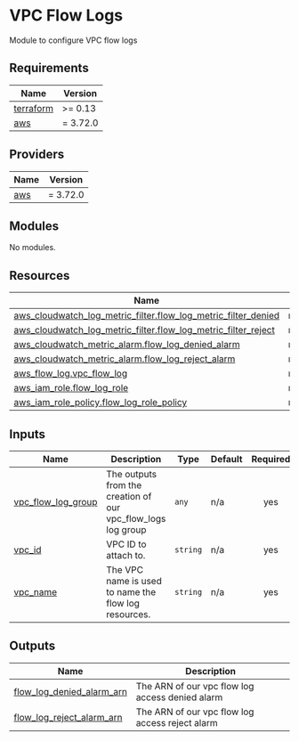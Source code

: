# VPC Flow Logs

Module to configure VPC flow logs

<!-- BEGIN_TF_DOCS -->
## Requirements

| Name | Version |
|------|---------|
| <a name="requirement_terraform"></a> [terraform](#requirement\_terraform) | >= 0.13 |
| <a name="requirement_aws"></a> [aws](#requirement\_aws) | = 3.72.0 |

## Providers

| Name | Version |
|------|---------|
| <a name="provider_aws"></a> [aws](#provider\_aws) | = 3.72.0 |

## Modules

No modules.

## Resources

| Name | Type |
|------|------|
| [aws_cloudwatch_log_metric_filter.flow_log_metric_filter_denied](https://registry.terraform.io/providers/hashicorp/aws/3.72.0/docs/resources/cloudwatch_log_metric_filter) | resource |
| [aws_cloudwatch_log_metric_filter.flow_log_metric_filter_reject](https://registry.terraform.io/providers/hashicorp/aws/3.72.0/docs/resources/cloudwatch_log_metric_filter) | resource |
| [aws_cloudwatch_metric_alarm.flow_log_denied_alarm](https://registry.terraform.io/providers/hashicorp/aws/3.72.0/docs/resources/cloudwatch_metric_alarm) | resource |
| [aws_cloudwatch_metric_alarm.flow_log_reject_alarm](https://registry.terraform.io/providers/hashicorp/aws/3.72.0/docs/resources/cloudwatch_metric_alarm) | resource |
| [aws_flow_log.vpc_flow_log](https://registry.terraform.io/providers/hashicorp/aws/3.72.0/docs/resources/flow_log) | resource |
| [aws_iam_role.flow_log_role](https://registry.terraform.io/providers/hashicorp/aws/3.72.0/docs/resources/iam_role) | resource |
| [aws_iam_role_policy.flow_log_role_policy](https://registry.terraform.io/providers/hashicorp/aws/3.72.0/docs/resources/iam_role_policy) | resource |

## Inputs

| Name | Description | Type | Default | Required |
|------|-------------|------|---------|:--------:|
| <a name="input_vpc_flow_log_group"></a> [vpc\_flow\_log\_group](#input\_vpc\_flow\_log\_group) | The outputs from the creation of our vpc\_flow\_logs log group | `any` | n/a | yes |
| <a name="input_vpc_id"></a> [vpc\_id](#input\_vpc\_id) | VPC ID to attach to. | `string` | n/a | yes |
| <a name="input_vpc_name"></a> [vpc\_name](#input\_vpc\_name) | The VPC name is used to name the flow log resources. | `string` | n/a | yes |

## Outputs

| Name | Description |
|------|-------------|
| <a name="output_flow_log_denied_alarm_arn"></a> [flow\_log\_denied\_alarm\_arn](#output\_flow\_log\_denied\_alarm\_arn) | The ARN of our vpc flow log access denied alarm |
| <a name="output_flow_log_reject_alarm_arn"></a> [flow\_log\_reject\_alarm\_arn](#output\_flow\_log\_reject\_alarm\_arn) | The ARN of our vpc flow log access reject alarm |
<!-- END_TF_DOCS -->
